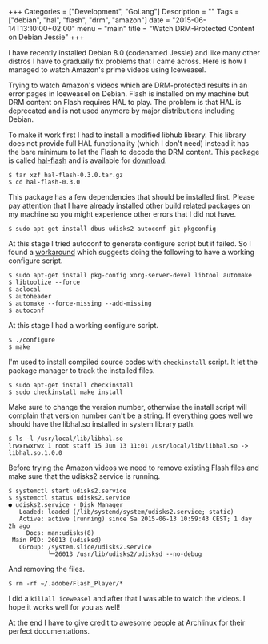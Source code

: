 +++
Categories = ["Development", "GoLang"]
Description = ""
Tags = ["debian", "hal", "flash", "drm", "amazon"]
date = "2015-06-14T13:10:00+02:00"
menu = "main"
title = "Watch DRM-Protected Content on Debian Jessie"
+++

I have recently installed Debian 8.0 (codenamed Jessie) and like many other distros I have to gradually fix problems that I came across. Here is how I managed to watch Amazon's prime videos using Iceweasel.


Trying to watch Amazon's videos which are DRM-protected results in an error pages in Iceweasel on Debian. Flash is installed on my machine but DRM content
on Flash requires HAL to play. The problem is that HAL is deprecated and is not used anymore by major distributions including Debian.

To make it work first I had to install a modified libhub library. This library does not provide full HAL functionality (which I don't need) instead it has the bare minimum to let the Flash to decode the DRM content. This package is called [hal-flash](https://aur.archlinux.org/packages/hal-flash/) and is available for [download](https://github.com/cshorler/hal-flash/archive/v0.3.0.tar.gz).

    $ tar xzf hal-flash-0.3.0.tar.gz
    $ cd hal-flash-0.3.0

This package has a few dependencies that should be installed first. Please pay attention that I have already installed other build related packages on my machine so you might experience other errors that I did not have.

    $ sudo apt-get install dbus udisks2 autoconf git pkgconfig

At this stage I tried autoconf to generate configure script but it failed. So I found a [workaround](https://bbs.archlinux.org/viewtopic.php?pid=1258673#p1258673) which suggests doing the following to have a working configure script.

    $ sudo apt-get install pkg-config xorg-server-devel libtool automake
    $ libtoolize --force
    $ aclocal
    $ autoheader
    $ automake --force-missing --add-missing
    $ autoconf

At this stage I had a working configure script.

    $ ./configure
    $ make

I'm used to install compiled source codes with `checkinstall` script. It let the package manager to track the installed files.

    $ sudo apt-get install checkinstall
    $ sudo checkinstall make install

Make sure to change the version number, otherwise the install script will complain that version number can't be a string. If everything goes well we should have the libhal.so installed in system library path.

    $ ls -l /usr/local/lib/libhal.so
    lrwxrwxrwx 1 root staff 15 Jun 13 11:01 /usr/local/lib/libhal.so -> libhal.so.1.0.0

Before trying the Amazon videos we need to remove existing Flash files and make sure that the udisks2 service is running.

    $ systemctl start udisks2.service
    $ systemctl status udisks2.service
    ● udisks2.service - Disk Manager
       Loaded: loaded (/lib/systemd/system/udisks2.service; static)
       Active: active (running) since Sa 2015-06-13 10:59:43 CEST; 1 day 2h ago
         Docs: man:udisks(8)
     Main PID: 26013 (udisksd)
       CGroup: /system.slice/udisks2.service
               └─26013 /usr/lib/udisks2/udisksd --no-debug

And removing the files.

    $ rm -rf ~/.adobe/Flash_Player/*

I did a `killall iceweasel` and after that I was able to watch the videos. I hope it works well for you as well!

At the end I have to give credit to awesome people at Archlinux for their perfect documentations.
